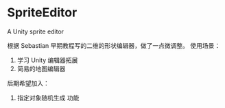 # SpriteEditor
A Unity sprite editor

根据 Sebastian 早期教程写的二维的形状编辑器，做了一点微调整。
使用场景：
  1. 学习 Unity 编辑器拓展
  2. 简易的地图编辑器

后期希望加入：
1. 指定对象随机生成 功能
